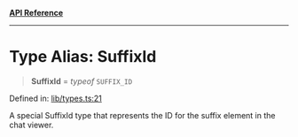 [**API Reference**](../README.md)

***

# Type Alias: SuffixId

> **SuffixId** = *typeof* `SUFFIX_ID`

Defined in: [lib/types.ts:21](https://github.com/wix-incubator/chat-viewer/blob/d5c91da65f244d4cd5de38b6c7810418b3052484/lib/types.ts#L21)

A special SuffixId type that represents the ID for the suffix element in the chat viewer.
